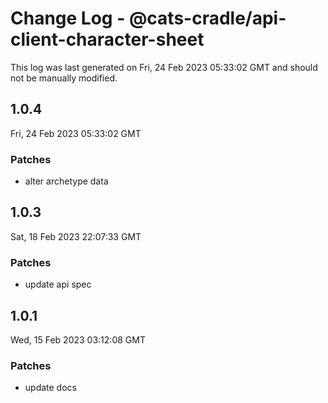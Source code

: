 # Change Log - @cats-cradle/api-client-character-sheet

This log was last generated on Fri, 24 Feb 2023 05:33:02 GMT and should not be manually modified.

## 1.0.4
Fri, 24 Feb 2023 05:33:02 GMT

### Patches

- alter archetype data

## 1.0.3
Sat, 18 Feb 2023 22:07:33 GMT

### Patches

- update api spec

## 1.0.1
Wed, 15 Feb 2023 03:12:08 GMT

### Patches

- update docs

